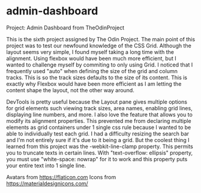 # admin-dashboard
Project: Admin Dashboard from TheOdinProject

This is the sixth project assigned by The Odin Project. The main point of this project was to test our newfound knowledge of the CSS Grid. Although the layout seems very simple, I found myself taking a long time with the alignment. Using flexbox would have been much more efficient, but I wanted to challenge myself by commiting to only using Grid. I noticed that I frequently used "auto" when defining the size of the grid and column tracks. This is so the track sizes defaults to the size of its content. This is exactly why Flexbox would have been more efficient as I am letting the content shape the layout, not the other way around. 

DevTools is pretty useful because the Layout pane gives multiple options for grid elements such viewing track sizes, area names, enabling grid lines, displaying line numbers, and more. I also love the feature that allows you to modify its alignment properties. This prevented me from declaring multiple elements as grid containers under 1 single css rule because I wanted to be able to individually test each grid. I had a difficulty resizing the search bar and I'm not entirely sure if it's due to it being a grid. But the coolest thing I learned from this project was the -webkit-line-clamp property. This permits you to truncate texts in certain lines. With "text-overflow: ellipsis" property, you must use "white-space: nowrap" for it to work and this property puts your entire text into 1 single line. 

Avatars from https://flaticon.com
Icons from https://materialdesignicons.com/